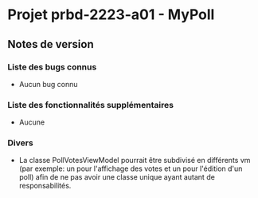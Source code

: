 # Projet prbd-2223-a01 - MyPoll

## Notes de version

### Liste des bugs connus

  * Aucun bug connu

### Liste des fonctionnalités supplémentaires

  * Aucune

### Divers

  * La classe PollVotesViewModel pourrait être subdivisé en différents vm (par exemple: un pour l'affichage des votes
    et un pour l'édition d'un poll) afin de ne pas avoir une classe unique ayant autant de responsabilités.